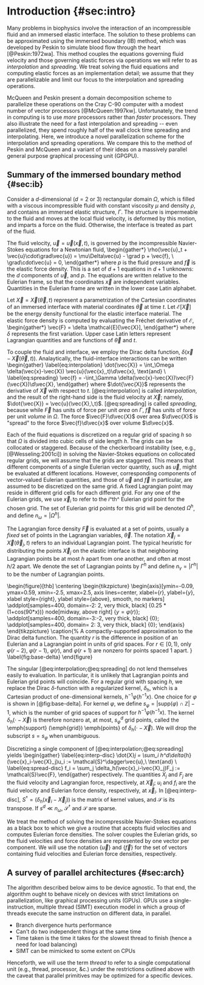 # Introduction {#sec:intro}
Many problems in biophysics involve the interaction of an incompressible fluid
and an immersed elastic interface. The solution to these problems can be
approximated using the immersed boundary (IB) method, which was developed by
Peskin to simulate blood flow through the heart [@Peskin:1972wa]. This method
couples the equations governing fluid velocity and those governing elastic
forces via operations we will refer to as _interpolation_ and _spreading_. We
treat solving the fluid equations and computing elastic forces as an
implementation detail; we assume that they are parallelizable and limit our
focus to the interpolation and spreading operations.

<!--[@Layton:2011um] compare the efficacy of GPUs, compared to CPUs, to simulate
the 2d flow in the presence of an object with prescribed surface motion. In
their formulation, they have an object fixed in space, and the surface tension
forces are computed as a result of the constraint on the object's motion. With
a stationary object, spreading and interpolation weights can be precomputed and
reused throughout the simulation. For an object moving in space, the weights
will differ at each timestep.-->

McQueen and Peskin present a domain decomposition scheme to parallelize these
operations on the Cray C-90 computer with a modest number of vector processors
[@McQueen:1997kw]. Unfortunately, the trend in computing is to use _more_
processors rather than _faster_ processors. They also illustrate the need for
a fast interpolation and spreading -- even parallelized, they spend roughly
half of the wall clock time spreading and interpolating. Here, we introduce
a novel parallelization scheme for the interpolation and spreading operations.
We compare this to the method of Peskin and McQueen and a variant of their
ideas on a massively parallel general purpose graphical processing unit
(GPGPU).

## Summary of the immersed boundary method {#sec:ib}
Consider a $d$-dimensional ($d=2$ or 3) rectangular domain $\Omega$, which is
filled with a viscous incompressible fluid with constant viscosity $\mu$ and
density $\rho$, and contains an immersed elastic structure, $\Gamma$. The
structure is impermeable to the fluid and moves at the local fluid velocity, is
deformed by this motion, and imparts a force on the fluid. Otherwise, the
interface is treated as part of the fluid. 

The fluid velocity, $\vec{u} = \vec{u}(\vec{x},\,t)$, is governed by the
incompressible Navier-Stokes equations for a Newtonian fluid,
\begin{gather*}
    \rho(\vec{u}_t + \vec{u}\cdot\grad\vec{u}) = \mu\Delta\vec{u} - \grad p + \vec{f}, \\
    \grad\cdot\vec{u} = 0,
\end{gather*}
where $p$ is the fluid pressure and $\vec{f}$ is the elastic force density.
This is a set of $d+1$ equations in $d+1$ unknowns: the $d$ components of
$\vec{u}$, and $p$. The equations are written relative to the Eulerian frame,
so that the coordinates $\vec{x}$ are independent variables. Quantities in the
Eulerian frame are written in the lower case Latin alphabet.

Let $\vec{X}=\vec{X}(\vec{\theta},\,t)$ represent a parametrization of the
Cartesian coordinates of an immersed interface with material coordinates
$\vec{\theta}$ at time $t$. Let $\mathcal{E}[\vec{X}]$ be the energy density
functional for the elastic interface material. The elastic force density is
computed by evaluating the Fréchet derivative of $\mathcal{E}$,
\begin{gather*}
    \vec{F} = \delta \mathcal{E}[\vec{X}],
\end{gather*}
where $\delta$ represents the first variation. Upper case Latin letters
represent Lagrangian quantities and are functions of $\vec{\theta}$ and $t$.

To couple the fluid and interface, we employ the Dirac delta function,
$\delta(\vec{x}-\vec{X}(\vec{\theta},\,t))$. Analaytically, the fluid-interface
interactions can be written
\begin{gather}
    \label{eq:interpolation}
    \dot{\vec{X}} = \int_\Omega \delta(\vec{x}-\vec{X}) \vec{u}(\vec{x},\,t)\d\vec{x}, \text{and} \\
    \label{eq:spreading}
    \vec{f} = -\int_\Gamma \delta(\vec{x}-\vec{X})\vec{F}(\vec{X})\d\vec{X},
\end{gather}
where $\dot{\vec{X}}$ represents the derivative of $\vec{X}$ with respect to
$t$. [@eq:interpolation] is called _interpolation_, and the result of the
right-hand side is the fluid velocity at $\vec{X}$; namely, $\dot{\vec{X}}
= \vec{u}(\vec{X},\,t)$. [@eq:spreading] is called _spreading_, because while
$\vec{F}$ has units of force per unit _area_ on $\Gamma$, $\vec{f}$ has units
of force per unit _volume_ in $\Omega$. The force $\vec{F}\d\vec{X}$ over area
$\d\vec{X}$ is "spread" to the force $\vec{f}\d\vec{x}$ over volume
$\d\vec{x}$. 

Each of the fluid equations is discretized on a regular grid of spacing $h$ so
that $\Omega$ is divided into cubic cells of side length $h$. The grids can be
collocated or staggered. Because of the checkerboard instability (see, e.g.,
[@Wesseling:2001ci]) in solving the Navier-Stokes equations on collocated
regular grids, we will assume that the grids are staggered. This means that
different components of a single Eulerian vector quantity, such as $\vec{u}$,
might be evaluated at different locations. However, corresponding components of
vector-valued Eulerian quantities, and those of $\vec{u}$ and $\vec{f}$ in
particular, are assumed to be discretized on the same grid. A fixed Lagrangian
point may reside in different grid cells for each different grid. For any
one of the Eulerian grids, we use $\vec{x}_i$ to refer to the $i$^th^ Eulerian
grid point for the chosen grid. The set of Eulerian grid points for this grid
will be denoted $\Omega^h$, and define $n_\omega = |\Omega^h|$.

The Lagrangian force density $\vec{F}$ is evaluated at a set of points,
usually a _fixed_ set of points in the Lagrangian variables, $\vec{\theta}$.
The notation $\vec{X}_j=\vec{X}(\vec{\theta}_j,\,t)$ refers to an individual
Lagrangian point. The typical heuristic for distributing the points $\vec{X}_j$
on the elastic interface is that neighboring Lagrangian points be at most $h$
apart from one another, and often at most $h/2$ apart. We denote the set of
Lagrangian points by $\Gamma^h$ and define $n_\gamma = |\Gamma^h|$ to be the number
of Lagrangian points.

\begin{figure}[thb]
    \centering
    \begin{tikzpicture}
        \begin{axis}[ymin=-0.09, ymax=0.59, xmin=-2.5, xmax=2.5, axis lines=center, xlabel={$r$}, ylabel={$y$}, xlabel style={right}, ylabel style={above}, smooth, no markers]
            \addplot[samples=400, domain=-2: 2, very thick, black] {0.25 * (1+cos(90*x))} node[midway, above right] {$y=\varphi(r)$};
            \addplot[samples=400, domain=-3:-2, very thick, black] {0};
            \addplot[samples=400, domain= 2: 3, very thick, black] {0};
        \end{axis}
    \end{tikzpicture}
    \caption{%
        A compactly-supported approximation to the Dirac delta function. The
        quantity $r$ is the difference in position of an Eulerian and
        a Lagrangian point in units of grid spaces. For $r\in[0,\,1)$, only
        $\varphi(r-2)$, $\varphi(r-1)$, $\varphi(r)$, and $\varphi(r+1)$ are
        nonzero for points spaced 1 apart.
    }
    \label{fig:base-delta}
\end{figure}

The singular [@eq:interpolation;@eq:spreading] do not lend themselves easily to
evaluation. In particular, it is unlikely that Lagrangian points and Eulerian
grid points will coincide. For a regular grid with spacing $h$, we replace the
Dirac $\delta$-function with a regularized kernel, $\delta_h$, which is
a Cartesian product of one-dimensional kernels, $h^{-1}\varphi(h^{-1}x)$. One
choice for $\varphi$ is shown in [@fig:base-delta]. For kernel $\varphi$, we
define $s_\varphi = |\textrm{supp}(\varphi)\cap\mathbb{Z}|-1$, which is the
number of grid spaces of support for $h^{-1}\varphi(h^{-1}x)$. The kernel
$\delta_h(\cdot-\vec{X})$ is therefore nonzero at, at most, $s_\varphi^d$ grid
points, called the \emph{support} (\emph{grid}) \emph{points} of
$\delta_h(\cdot-\vec{X})$. We will drop the subscript $s = s_\varphi$ when
unambiguous.

Discretizing a single component of [@eq:interpolation;@eq:spreading] yields
\begin{gather}
    \label{eq:interp-disc}
    \dot{X}_j = \sum_i h^d\delta_{h}(\vec{x}_i-\vec{X}_j)u_i := \mathcal{S}^\dagger\vec{u},\ \text{and} \\
    \label{eq:spread-disc}
    f_i = \sum_j \delta_h(\vec{x}_i-\vec{X}_j)F_j := \mathcal{S}\vec{F},
\end{gather}
respectively. The quantities $\dot{X}_j$ and $F_j$ are the fluid velocity and
Lagrangian force, respectively, at $\vec{X}_j$; $u_i$ and $f_i$ are the fluid
velocity and Eulerian force density, respectively, at $\vec{x}_i$. In
[@eq:interp-disc], $S^\dagger=(\delta_h(\vec{x}_i-\vec{X}_j))$ is the matrix
of kernel values, and $\mathcal{S}$ is its transpose. If $s^d \ll n_\omega$,
$\mathcal{S}^\dagger$ and $\mathcal{S}$ are sparse.

We treat the method of solving the incompressible Navier-Stokes equations as
a black box to which we give a routine that accepts fluid velocities and
computes Eulerian force densities. The solver couples the Eulerian grids, so
the fluid velocities and force densities are represented by one vector per
component. We will use the notation $\{\vec{u}\}$ and $\{\vec{f}\}$ for the
set of vectors containing fluid velocities and Eulerian force densities,
respectively.

## A survey of parallel architectures {#sec:arch}
The algorithm described below aims to be device agnostic. To that end, the
algorithm ought to behave nicely on devices with strict limitations on
parallelization, like graphical processing units (GPUs). GPUs use a
single-instruction, multiple thread (SIMT) execution model in which a group of
threads execute the same instruction on different data, in parallel.

* Branch divergence hurts performance
* Can't do two independent things at the same time
* Time taken is the time it takes for the slowest thread to finish (hence a
  need for load balancing)
* SIMT can be mimicked to some extent on CPUs

Henceforth, we will use the term _thread_ to refer to a single computational
unit (e.g., thread, processor, &c.) under the restrictions outlined above with
the caveat that parallel primitives may be optimized for a specific devices.
